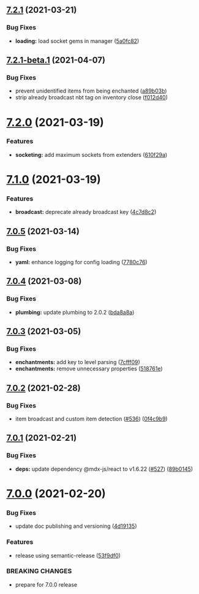 ## [7.2.1](https://github.com/MythicDrops/MythicDrops/compare/v7.2.0...v7.2.1) (2021-03-21)

### Bug Fixes

- **loading:** load socket gems in manager ([5a0fc82](https://github.com/MythicDrops/MythicDrops/commit/5a0fc82a54e1f7eda8f2da7fe401c8f0d78a28d5))

## [7.2.1-beta.1](https://github.com/MythicDrops/MythicDrops/compare/v7.2.0...v7.2.1-beta.1) (2021-04-07)

### Bug Fixes

- prevent unidentified items from being enchanted ([a89b03b](https://github.com/MythicDrops/MythicDrops/commit/a89b03b70c097c308398c96a386b6f12d8775fd2))
- strip already broadcast nbt tag on inventory close ([f012d40](https://github.com/MythicDrops/MythicDrops/commit/f012d4032614cc4a59275e7d964ba5791268f1f9))

# [7.2.0](https://github.com/MythicDrops/MythicDrops/compare/v7.1.0...v7.2.0) (2021-03-19)

### Features

- **socketing:** add maximum sockets from extenders ([610f29a](https://github.com/MythicDrops/MythicDrops/commit/610f29ac18bbdbfdcf31e3516ee07ddd0e084f9e))

# [7.1.0](https://github.com/MythicDrops/MythicDrops/compare/v7.0.5...v7.1.0) (2021-03-19)

### Features

- **broadcast:** deprecate already broadcast key ([4c7d8c2](https://github.com/MythicDrops/MythicDrops/commit/4c7d8c28d6a410c580066f64b82d37dd7bc9a302))

## [7.0.5](https://github.com/MythicDrops/MythicDrops/compare/v7.0.4...v7.0.5) (2021-03-14)

### Bug Fixes

- **yaml:** enhance logging for config loading ([7780c76](https://github.com/MythicDrops/MythicDrops/commit/7780c76260b8cdbdd5d114de6ed487698fda9dbb))

## [7.0.4](https://github.com/MythicDrops/MythicDrops/compare/v7.0.3...v7.0.4) (2021-03-08)

### Bug Fixes

- **plumbing:** update plumbing to 2.0.2 ([bda8a8a](https://github.com/MythicDrops/MythicDrops/commit/bda8a8adf78caa0959e46cff132c3c729d6cd593))

## [7.0.3](https://github.com/MythicDrops/MythicDrops/compare/v7.0.2...v7.0.3) (2021-03-05)

### Bug Fixes

- **enchantments:** add key to level parsing ([7cfff09](https://github.com/MythicDrops/MythicDrops/commit/7cfff0927d7d53c989f4e99d2fb1a894b7fffaa8))
- **enchantments:** remove unnecessary properties ([518761e](https://github.com/MythicDrops/MythicDrops/commit/518761e58150cadd8ee218fd22d6983c4f79c058))

## [7.0.2](https://github.com/MythicDrops/MythicDrops/compare/v7.0.1...v7.0.2) (2021-02-28)

### Bug Fixes

- item broadcast and custom item detection ([#536](https://github.com/MythicDrops/MythicDrops/issues/536)) ([0f4c9b9](https://github.com/MythicDrops/MythicDrops/commit/0f4c9b9892f19c022195cae15f788c78725b1fe8))

## [7.0.1](https://github.com/MythicDrops/MythicDrops/compare/v7.0.0...v7.0.1) (2021-02-21)

### Bug Fixes

- **deps:** update dependency @mdx-js/react to v1.6.22 ([#527](https://github.com/MythicDrops/MythicDrops/issues/527)) ([89b0145](https://github.com/MythicDrops/MythicDrops/commit/89b0145c1ff33298dbef4481cdd06d135e707a82))

# [7.0.0](https://github.com/MythicDrops/MythicDrops/compare/v6.3.1...v7.0.0) (2021-02-20)

### Bug Fixes

- update doc publishing and versioning ([4d19135](https://github.com/MythicDrops/MythicDrops/commit/4d1913597e16601b4b8efe98b8f6bf6cb5e1d4d6))

### Features

- release using semantic-release ([53f9df0](https://github.com/MythicDrops/MythicDrops/commit/53f9df0a09cf355069f8c2557970924c8e071410))

### BREAKING CHANGES

- prepare for 7.0.0 release
